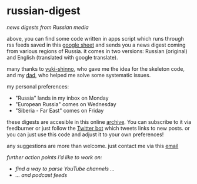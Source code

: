 # russian-digest
*news digests from Russian media*

above, you can find some code written in apps script which runs through rss feeds saved in this [google sheet](https://docs.google.com/spreadsheets/d/1xgD1MqXMpUEMwPWXOYi7vyYpAA_lDo_xGwfNl8m5t8c/edit?usp=sharing) and sends you a news digest coming from various regions of Russia.
it comes in two versions: Russian (original) and English (translated with google translate).

many thanks to [yuki-shinno](https://github.com/yuki-shinno/RSS-to-email-script-by-GoogleAppsScript), who gave me the idea for the skeleton code, and my [dad](https://www.linkedin.com/in/jo%C5%BEe-snoj-64452648/), who helped me solve some systematic issues.

my personal preferences: 

* "Russia" lands in my inbox on Monday
* "European Russia" comes on Wednesday
* "Siberia - Far East" comes on Friday

these digests are accesible in this online [archive](https://cho-tam.blogspot.com/). You can subscribe to it via feedburner or just follow the [Twitter bot](https://twitter.com/chotam10) which tweets links to new posts. or you can just use this code and adjust it to your own preferences!

any suggestions are more than welcome. just contact me via this [email](veronika.snoj@gmail.com)

*further action points i'd like to work on:* 

- *find a way to parse YouTube channels ...*
- *... and podcast feeds*
